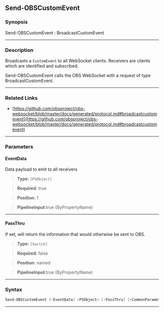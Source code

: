 Send-OBSCustomEvent
-------------------
### Synopsis
Send-OBSCustomEvent : BroadcastCustomEvent

---
### Description

Broadcasts a `CustomEvent` to all WebSocket clients. Receivers are clients which are identified and subscribed.


Send-OBSCustomEvent calls the OBS WebSocket with a request of type BroadcastCustomEvent.

---
### Related Links
* [https://github.com/obsproject/obs-websocket/blob/master/docs/generated/protocol.md#broadcastcustomevent](https://github.com/obsproject/obs-websocket/blob/master/docs/generated/protocol.md#broadcastcustomevent)



---
### Parameters
#### **EventData**

Data payload to emit to all receivers



> **Type**: ```[PSObject]```

> **Required**: true

> **Position**: 1

> **PipelineInput**:true (ByPropertyName)



---
#### **PassThru**

If set, will return the information that would otherwise be sent to OBS.



> **Type**: ```[Switch]```

> **Required**: false

> **Position**: named

> **PipelineInput**:true (ByPropertyName)



---
### Syntax
```PowerShell
Send-OBSCustomEvent [-EventData] <PSObject> [-PassThru] [<CommonParameters>]
```
---
